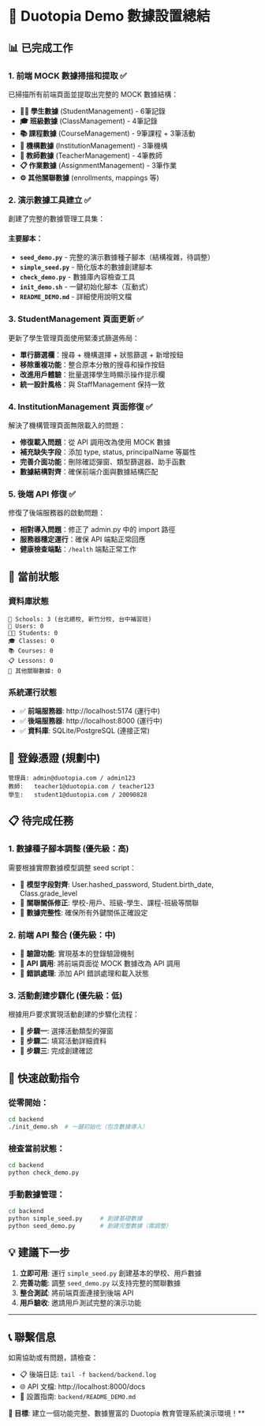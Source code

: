 # 🎉 Duotopia Demo 數據設置總結

## 📊 已完成工作

### 1. **前端 MOCK 數據掃描和提取** ✅
已掃描所有前端頁面並提取出完整的 MOCK 數據結構：

- **👨‍🎓 學生數據** (StudentManagement) - 6筆記錄
- **🎓 班級數據** (ClassManagement) - 4筆記錄  
- **📚 課程數據** (CourseManagement) - 9筆課程 + 3筆活動
- **🏫 機構數據** (InstitutionManagement) - 3筆機構
- **👥 教師數據** (TeacherManagement) - 4筆教師
- **📋 作業數據** (AssignmentManagement) - 3筆作業
- **⚙️ 其他關聯數據** (enrollments, mappings 等)

### 2. **演示數據工具建立** ✅
創建了完整的數據管理工具集：

#### 主要腳本：
- **`seed_demo.py`** - 完整的演示數據種子腳本（結構複雜，待調整）
- **`simple_seed.py`** - 簡化版本的數據創建腳本
- **`check_demo.py`** - 數據庫內容檢查工具
- **`init_demo.sh`** - 一鍵初始化腳本（互動式）
- **`README_DEMO.md`** - 詳細使用說明文檔

### 3. **StudentManagement 頁面更新** ✅
更新了學生管理頁面使用緊湊式篩選佈局：

- **單行篩選欄**：搜尋 + 機構選擇 + 狀態篩選 + 新增按鈕
- **移除重複功能**：整合原本分散的搜尋和操作按鈕
- **改進用戶體驗**：批量選擇學生時顯示操作提示欄
- **統一設計風格**：與 StaffManagement 保持一致

### 4. **InstitutionManagement 頁面修復** ✅
解決了機構管理頁面無限載入的問題：

- **修復載入問題**：從 API 調用改為使用 MOCK 數據
- **補充缺失字段**：添加 type, status, principalName 等屬性
- **完善介面功能**：刪除確認彈窗、類型篩選器、助手函數
- **數據結構對齊**：確保前端介面與數據結構匹配

### 5. **後端 API 修復** ✅
修復了後端服務器的啟動問題：

- **相對導入問題**：修正了 admin.py 中的 import 路徑
- **服務器穩定運行**：確保 API 端點正常回應
- **健康檢查端點**：`/health` 端點正常工作

## 🔧 當前狀態

### 資料庫狀態
```
🏫 Schools: 3 (台北總校, 新竹分校, 台中補習班)
👥 Users: 0  
👨‍🎓 Students: 0
🎓 Classes: 0
📚 Courses: 0  
📋 Lessons: 0
🔗 其他關聯數據: 0
```

### 系統運行狀態
- ✅ **前端服務器**: http://localhost:5174 (運行中)
- ✅ **後端服務器**: http://localhost:8000 (運行中)  
- ✅ **資料庫**: SQLite/PostgreSQL (連接正常)

## 🔑 登錄憑證 (規劃中)

```
管理員: admin@duotopia.com / admin123
教師:   teacher1@duotopia.com / teacher123  
學生:   student1@duotopia.com / 20090828
```

## 📋 待完成任務

### 1. **數據種子腳本調整** (優先級：高)
需要根據實際數據模型調整 seed script：

- 🔄 **模型字段對齊**: User.hashed_password, Student.birth_date, Class.grade_level
- 🔄 **關聯關係修正**: 學校-用戶、班級-學生、課程-班級等關聯
- 🔄 **數據完整性**: 確保所有外鍵關係正確設定

### 2. **前端 API 整合** (優先級：中)
- 🔄 **驗證功能**: 實現基本的登錄驗證機制
- 🔄 **API 調用**: 將前端頁面從 MOCK 數據改為 API 調用
- 🔄 **錯誤處理**: 添加 API 錯誤處理和載入狀態

### 3. **活動創建步驟化** (優先級：低)
根據用戶要求實現活動創建的步驟化流程：

- 🔄 **步驟一**: 選擇活動類型的彈窗
- 🔄 **步驟二**: 填寫活動詳細資料  
- 🔄 **步驟三**: 完成創建確認

## 🚀 快速啟動指令

### 從零開始：
```bash
cd backend
./init_demo.sh  # 一鍵初始化（包含數據導入）
```

### 檢查當前狀態：
```bash
cd backend  
python check_demo.py
```

### 手動數據管理：
```bash
cd backend
python simple_seed.py     # 創建基礎數據
python seed_demo.py       # 創建完整數據（需調整）
```

## 💡 建議下一步

1. **立即可用**: 運行 `simple_seed.py` 創建基本的學校、用戶數據
2. **完善功能**: 調整 `seed_demo.py` 以支持完整的關聯數據
3. **整合測試**: 將前端頁面連接到後端 API
4. **用戶驗收**: 邀請用戶測試完整的演示功能

---

## 📞 聯繫信息
如需協助或有問題，請檢查：
- 📋 後端日誌: `tail -f backend/backend.log`
- 🌐 API 文檔: http://localhost:8000/docs
- 📖 設置指南: `backend/README_DEMO.md`

**🎯 目標**: 建立一個功能完整、數據豐富的 Duotopia 教育管理系統演示環境！**
